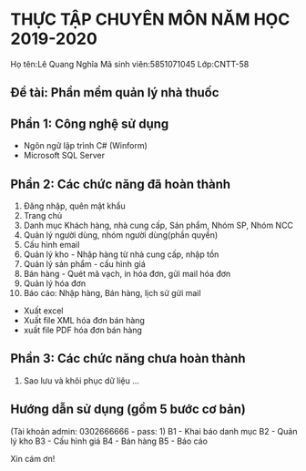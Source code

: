 # THỰC TẬP CHUYÊN MÔN NĂM HỌC 2019-2020
Họ tên:Lê Quang Nghĩa
Mã sinh viên:5851071045
Lớp:CNTT-58
## Đề tài: Phần mềm quản lý nhà thuốc
## Phần 1: Công nghệ sử dụng
- Ngôn ngữ lập trình C# (Winform)
- Microsoft SQL Server
## Phần 2: Các chức năng đã hoàn thành
1. Đăng nhập, quên mật khẩu
2. Trang chủ
3. Danh mục Khách hàng, nhà cung cấp, Sản phẩm, Nhóm SP, Nhóm NCC
4. Quản lý người dùng, nhóm người dùng(phần quyền)
5. Cấu hình email
6. Quản lý kho - Nhập hàng từ nhà cung cấp, nhập tồn
7. Quản lý sản phẩm - cấu hình giá
8. Bán hàng - Quét mã vạch, in hóa đơn, gửi mail hóa đơn
9. Quản lý hóa đơn
10. Báo cáo: Nhập hàng, Bán hàng, lịch sử gửi mail
  - Xuất excel
  - Xuất file XML hóa đơn bán hàng
  - xuất file PDF hóa đơn bán hàng

## Phần 3: Các chức năng chưa hoàn thành
1. Sao lưu và khôi phục dữ liệu
...
## Hướng dẫn sử dụng (gồm 5 bước cơ bản)
(Tài khoản admin: 0302666666 - pass: 1)
B1 - Khai báo danh mục
B2 - Quản lý kho
B3 - Cấu hình giá
B4 - Bán hàng
B5 - Báo cáo

Xin cám ơn!
